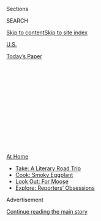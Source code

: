 <div id="app">

<div>

<div>

<div>

<div class="NYTAppHideMasthead css-1q2w90k e1suatyy0">

<div class="section css-ui9rw0 e1suatyy2">

<div class="css-eph4ug er09x8g0">

<div class="css-6n7j50">

</div>

<span class="css-1dv1kvn">Sections</span>

<div class="css-10488qs">

<span class="css-1dv1kvn">SEARCH</span>

</div>

[Skip to content](#site-content)[Skip to site
index](#site-index)

</div>

<div id="masthead-section-label" class="css-1wr3we4 eaxe0e00">

[U.S.](https://www.nytimes.com/section/us)

</div>

<div class="css-10698na e1huz5gh0">

</div>

</div>

<div id="masthead-bar-one" class="section hasLinks css-15hmgas e1csuq9d3">

<div class="css-uqyvli e1csuq9d0">

</div>

<div class="css-1uqjmks e1csuq9d1">

</div>

<div class="css-9e9ivx">

[](https://myaccount.nytimes.com/auth/login?response_type=cookie&client_id=vi)

</div>

<div class="css-1bvtpon e1csuq9d2">

[Today’s
Paper](https://www.nytimes.com/section/todayspaper)

</div>

</div>

</div>

</div>

<div data-aria-hidden="false">

<div id="site-content" data-role="main">

<div>

<div class="css-1aor85t" style="opacity:0.000000001;z-index:-1;visibility:hidden">

<div class="css-1hqnpie">

<div class="css-epjblv">

<span class="css-17xtcya">[U.S.](/section/us)</span><span class="css-x15j1o">|</span><span class="css-fwqvlz">Urban
Explorers Give Modern Ruins a Second
Life</span>

</div>

<div class="css-k008qs">

<div class="css-1iwv8en">

<span class="css-18z7m18"></span>

<div>

</div>

</div>

<span class="css-1n6z4y">https://nyti.ms/2WWhbqD</span>

<div class="css-1705lsu">

<div class="css-4xjgmj">

<div class="css-4skfbu" data-role="toolbar" data-aria-label="Social Media Share buttons, Save button, and Comments Panel with current comment count" data-testid="share-tools">

  - 
  - 
  - 
  - 
    
    <div class="css-6n7j50">
    
    </div>

  - 

</div>

</div>

</div>

</div>

</div>

</div>

<div id="NYT_TOP_BANNER_REGION" class="css-13pd83m">

<div>

<div id="maps-athome-menu" class="section interactive-content interactive-size-medium css-1edisqu">

<div class="css-17ih8de interactive-body">

<div class="at-home-nav__innerContainer">

<div class="at-home-nav__title">

[At
Home](https://www.nytimes.com/spotlight/at-home?action=click&pgtype=Article&state=default&region=TOP_BANNER&context=at_home_menu)

</div>

  - [Take: A Literary Road
    Trip](https://www.nytimes.com/2020/07/28/books/time-for-a-literary-road-trip.html?action=click&pgtype=Article&state=default&region=TOP_BANNER&context=at_home_menu)
  - [Cook: Smoky
    Eggplant](https://www.nytimes.com/2020/07/29/magazine/bored-with-your-home-cooking-some-smoky-eggplant-will-fix-that.html?action=click&pgtype=Article&state=default&region=TOP_BANNER&context=at_home_menu)
  - [Look Out: For
    Moose](https://www.nytimes.com/2020/07/27/travel/moose-michigan-isle-royale.html?action=click&pgtype=Article&state=default&region=TOP_BANNER&context=at_home_menu)
  - [Explore: Reporters’
    Obsessions](https://www.nytimes.com/interactive/2020/at-home/even-more-reporters-editors-diaries-lists-recommendations.html?action=click&pgtype=Article&state=default&region=TOP_BANNER&context=at_home_menu)

</div>

</div>

</div>

</div>

</div>

<div id="top-wrapper" class="css-1sy8kpn">

<div id="top-slug" class="css-l9onyx">

Advertisement

</div>

[Continue reading the main
story](#after-top)

<div class="ad top-wrapper" style="text-align:center;height:100%;display:block;min-height:250px">

<div id="top" class="place-ad" data-position="top" data-size-key="top">

</div>

</div>

<div id="after-top">

</div>

</div>

<div>

<div id="sponsor-wrapper" class="css-1hyfx7x">

<div id="sponsor-slug" class="css-19vbshk">

Supported by

</div>

[Continue reading the main
story](#after-sponsor)

<div id="sponsor" class="ad sponsor-wrapper" style="text-align:center;height:100%;display:block">

</div>

<div id="after-sponsor">

</div>

</div>

<div class="css-186x18t">

</div>

<div class="css-1vkm6nb ehdk2mb0">

# Urban Explorers Give Modern Ruins a Second Life

</div>

In photos and videos, researchers and thrill-seekers celebrate the
allure of abandoned schools, factories, hotels, movie palaces and other
forgotten properties.

<div class="css-79elbk" data-testid="photoviewer-wrapper">

<div class="css-z3e15g" data-testid="photoviewer-wrapper-hidden">

</div>

<div class="css-1a48zt4 ehw59r15" data-testid="photoviewer-children">

![<span class="css-16f3y1r e13ogyst0" data-aria-hidden="true">The
abandoned Bethlehem Steel building in Lackawanna, N.Y. Urban explorers
find the beauty and history of abandoned properties
compelling.</span><span class="css-cnj6d5 e1z0qqy90" itemprop="copyrightHolder"><span class="css-1ly73wi e1tej78p0">Credit...</span><span><span>Matthew
Christopher/Abandoned
America</span></span></span>](https://static01.nyt.com/images/2020/07/20/multimedia/00xp-abandoned1/00xp-abandoned1-articleLarge.jpg?quality=75&auto=webp&disable=upscale)

</div>

</div>

<div class="css-18e8msd">

<div class="css-vp77d3 epjyd6m0">

<div class="css-hus3qt ey68jwv0" data-aria-hidden="true">

[![Christopher
Mele](https://static01.nyt.com/images/2018/06/13/multimedia/author-christopher-mele/author-christopher-mele-thumbLarge.jpg
"Christopher Mele")](https://www.nytimes.com/by/christopher-mele)

</div>

<div class="css-1baulvz">

By [<span class="css-1baulvz last-byline" itemprop="name">Christopher
Mele</span>](https://www.nytimes.com/by/christopher-mele)

</div>

</div>

  - 
    
    <div class="css-ld3wwf e16638kd2">
    
    July 27,
    2020
    
    </div>

  - 
    
    <div class="css-4xjgmj">
    
    <div class="css-d8bdto" data-role="toolbar" data-aria-label="Social Media Share buttons, Save button, and Comments Panel with current comment count" data-testid="share-tools">
    
      - 
      - 
      - 
      - 
        
        <div class="css-6n7j50">
        
        </div>
    
      - 
    
    </div>
    
    </div>

</div>

</div>

<div class="section meteredContent css-1r7ky0e" name="articleBody" itemprop="articleBody">

<div class="css-1fanzo5 StoryBodyCompanionColumn">

<div class="css-53u6y8">

For Jake Williams, nothing means success like wrack and ruin.

Mr. Williams had studied business marketing in college before
withdrawing and pursuing a full-time career as an [urban
explorer](http://www.forbidden-places.net/why.php), researching and
telling the stories of abandoned properties.

He films his excursions and, [as the producer of Bright Sun
Films](https://www.youtube.com/channel/UC5k3Kc0avyDJ2nG9Kxm9JmQ), shares
them on YouTube. The subjects of some of his more popular videos, like a
[former Days Inn hotel](https://www.youtube.com/watch?v=3gJfEOx_NGA) or
an abandoned [Walmart](https://www.youtube.com/watch?v=Mr1CWRc174o), are
fairly mundane, but viewers are drawn out of morbid curiosity, he said.

“I think when you see an abandoned place on the side of the road,” he
said, “people will ask, ‘How’d that get there?’”

</div>

</div>

<div class="css-1fanzo5 StoryBodyCompanionColumn">

<div class="css-53u6y8">

The urban exploration movement traces its origins to online forums that
allowed “all these weirdos to connect” and trade tips on places to
visit, said Matthew Christopher, the founder of the website [Abandoned
America](https://www.abandonedamerica.us/).

</div>

</div>

<div class="css-79elbk" data-testid="photoviewer-wrapper">

<div class="css-z3e15g" data-testid="photoviewer-wrapper-hidden">

</div>

<div class="css-1a48zt4 ehw59r15" data-testid="photoviewer-children">

![<span class="css-16f3y1r e13ogyst0" data-aria-hidden="true">The Fisher
Body Plant 21 in Detroit. Matthew Christopher has documented abandoned
schools, factories, hotels, movie palaces and other
spaces.</span><span class="css-cnj6d5 e1z0qqy90" itemprop="copyrightHolder"><span class="css-1ly73wi e1tej78p0">Credit...</span><span>Matthew
Christopher/Abandoned
America</span></span>](https://static01.nyt.com/images/2020/07/20/multimedia/00xp-abandoned2/merlin_174766122_5e10f21b-9b5e-46f1-8c77-a43987b4ec21-articleLarge.jpg?quality=75&auto=webp&disable=upscale)

</div>

</div>

<div class="css-1fanzo5 StoryBodyCompanionColumn">

<div class="css-53u6y8">

Drew Scavello, the creator of [Truth In
Destruction](https://www.facebook.com/pg/truthindestructionphotography/photos/),
which photographically chronicles abandoned places, said that when he
started urban exploring in 2007, a small number of people were focused
on sites in Boston, Detroit and Philadelphia. Since then, the movement
has grown into a large, loose-knit network that includes teenagers up to
septuagenarians.

Mr. Scavello said he was drawn to photographing former psychiatric
hospitals, which he described as “overlooked and undervalued” because of
the stigma attached to mental illness.

In his work, artifacts from bygone eras are not encased in glass or
roped off but are instead readily accessible. For instance, he said,
during a visit to a former state hospital in Iowa, he found [an
orbitoclast, a device once used in
lobotomies](https://warehouse-13-artifact-database.fandom.com/wiki/Walter_Freeman%27s_Orbitoclast),
in a cabinet.

“It’s a much more tangible way to connect to history than going to a
museum and taking a preplanned tour,” Mr. Scavello said. “A lot of the
time, it’s pretty incredible some of the stuff that gets left behind.”

</div>

</div>

<div class="css-1fanzo5 StoryBodyCompanionColumn">

<div class="css-53u6y8">

Mr. Christopher of Abandoned America started photographing and
documenting abandoned spaces after working at a private mental health
institution and learning from patients and staff members about a former
state-run hospital, [Philadelphia State Hospital, also known as Byberry
Hospital](https://www.phillymag.com/news/2015/06/28/byberry-mental-institution-survivors/),
which closed in 1990.

He said former patients of that hospital “were warehoused, forgotten and
erased.”

From there, he discovered abandoned schools, factories, hotels and movie
palaces. “Before you knew it, I was obsessed with it,” he
said.

</div>

</div>

<div class="css-79elbk" data-testid="photoviewer-wrapper">

<div class="css-z3e15g" data-testid="photoviewer-wrapper-hidden">

</div>

<div class="css-1a48zt4 ehw59r15" data-testid="photoviewer-children">

<div class="css-1xdhyk6 erfvjey0">

<span class="css-1ly73wi e1tej78p0">Image</span>

<div class="css-zjzyr8">

<div data-testid="lazyimage-container" style="height:255.84444444444446px">

</div>

</div>

</div>

<span class="css-16f3y1r e13ogyst0" data-aria-hidden="true">An abandoned
theater in an undisclosed location. Jaime M. Ullinger, an associate
professor of anthropology at Quinnipiac University, described these
kinds of sites as “liminal,” or in-between
spaces.</span><span class="css-cnj6d5 e1z0qqy90" itemprop="copyrightHolder"><span class="css-1ly73wi e1tej78p0">Credit...</span><span>Matthew
Christopher/Abandoned America</span></span>

</div>

</div>

<div class="css-1fanzo5 StoryBodyCompanionColumn">

<div class="css-53u6y8">

His talks, books and photographs attract fans and the curious with the
allure of adventure, nostalgia and academic interest.

His work is more than a snapshot of a time gone by; it is also a
commentary on the impact of humans on the environment and the kind of
throwaway culture society has embraced.

Some of the sites he has documented date to a time when the United
States was competing with Europe and trying to show off America’s
grandiosity.

“They thought they were building institutions to last centuries but now
it’s a quick churn,” Mr. Christopher said.

</div>

</div>

<div class="css-1fanzo5 StoryBodyCompanionColumn">

<div class="css-53u6y8">

That’s a view shared by Bryan Weissman and Michael Berindei, who run a
website called [The Proper People](https://theproperpeople.com/about/).
The name is a nod to a sign posted at a property they once visited that
declared “Access Prohibited — Except by the Proper People.”

“A common theme we try to touch on in our videos is the idea that the
world we live in is becoming more and more disposable,” Mr. Berindei
said.

He described the remnants of buildings from the 1920s and earlier as
“really grand, heavily ornamented structures that truly impress.”

</div>

</div>

<div class="css-cfo9c3">

</div>

<div class="css-1fanzo5 StoryBodyCompanionColumn">

<div class="css-53u6y8">

The builders from those eras probably believed that what they were
constructing “would be essentially permanent, and so they naturally
injected art, creativity and craftsmanship into them,” he said.

Mr. Berindei said he appreciated construction from the 1940s and 1950s,
but in the decades that followed, buildings came to be “thought of as a
good or commodity, rather than a permanent mark on our landscape.”

“The architecture of the past will only become more and more
unbelievable as more of our built world is replaced with prefab, cheaply
constructed junk,” he said.

</div>

</div>

<div class="css-1fanzo5 StoryBodyCompanionColumn">

<div class="css-53u6y8">

Mr. Christopher said documenting abandoned sites dates to at least
[Piranesi, the 18th-century artist who sketched Roman
ruins](https://www.nytimes.com/2007/09/28/arts/design/28pira.html).

Jaime M. Ullinger, an associate professor of anthropology at Quinnipiac
University in Connecticut, described modern-day abandoned sites as
“liminal,” or in-between spaces. They don’t serve their former
function, but they have not been razed or rehabilitated either, which
makes them inherently interesting.

“It used to be this thing,” she said. “Now, it’s this thing and it’s not
quite anything.”

Mr. Weissman and Mr. Berindei have documented visits to [former
amusement parks](https://www.youtube.com/watch?v=XTPOkrJLWPM),
[malls](https://www.youtube.com/watch?v=QmNyVFibClQ) and
[hotels](https://www.youtube.com/watch?v=OUQz62-Ny1g).

They also [visited a gigantic former power plant in
Philadelphia](https://www.youtube.com/watch?v=oz5BamDwRDg) that dates to
1925, a site they described as “extremely dangerous.”

A video shows them gingerly walking across a narrow beam over a dark pit
to gain access. Farther inside, a large chunk of concrete dangles
precariously from the ceiling.

They have encountered other hazards in their travels, including the
toxic chemicals known as PCBs, lead paint and mercury (especially at
former power plants) and mold, asbestos and [pigeon
droppings](https://www1.nyc.gov/site/doh/health/health-topics/pigeon.page).

Scrapes, cuts and bruises are not uncommon. “I don’t think we’re up to
date on our tetanus shots,” Mr. Berindei said.

</div>

</div>

<div class="css-1fanzo5 StoryBodyCompanionColumn">

<div class="css-53u6y8">

Another hazard can be a legal one related to trespassing. Does Mr.
Christopher always seek the permission of the owners of the properties
he visits? “No,” he said with a laugh.

Mr. Weissman and Mr. Berindei of The Proper People have had a few
run-ins with law enforcement, but they have never been arrested or
issued a citation. They said any tension eases once they explain the
nature of their work to the authorities.

On a visit to an abandoned power plant in New Orleans, Mr. Weissman and
Mr. Berindei found a colony of people who were relying on generators and
power tools to strip the site of scrap metal to sell to support their
drug habits.

“We talked to a few of them,” Mr. Berindei said. “They seem like nice
people. It was just a sad
situation.”

</div>

</div>

<div class="css-79elbk" data-testid="photoviewer-wrapper">

<div class="css-z3e15g" data-testid="photoviewer-wrapper-hidden">

</div>

<div class="css-1a48zt4 ehw59r15" data-testid="photoviewer-children">

<div class="css-1xdhyk6 erfvjey0">

<span class="css-1ly73wi e1tej78p0">Image</span>

<div class="css-zjzyr8">

<div data-testid="lazyimage-container" style="height:277.75555555555553px">

</div>

</div>

</div>

<span class="css-16f3y1r e13ogyst0" data-aria-hidden="true">A former
factory that produced china. “There is this kind of beauty in that it’s
something that is old and no longer in its original grandeur,” Professor
Ullinger
said.</span><span class="css-cnj6d5 e1z0qqy90" itemprop="copyrightHolder"><span class="css-1ly73wi e1tej78p0">Credit...</span><span>Matthew
Christopher/Abandoned America</span></span>

</div>

</div>

<div class="css-1fanzo5 StoryBodyCompanionColumn">

<div class="css-53u6y8">

Mr. Christopher said he relies on research, networking and luck to find
locations. Sometimes he stumbles onto sites or hears about them from
contacts in the salvage and demolition industries, or from historians
and preservationists.

Some of the creepiest stuff he’s seen? [Faceless CPR
dummies](https://twitter.com/abandonedameric/status/1057725225205465089?s=20),
[a rotting taxidermied elk
head](https://twitter.com/abandonedameric/status/1057737618702692352)
and [the morgue at a former children’s
hospital](https://twitter.com/abandonedameric/status/1157330150515761153).

</div>

</div>

<div class="css-cfo9c3">

</div>

<div class="css-1fanzo5 StoryBodyCompanionColumn">

<div class="css-53u6y8">

Mr. Christopher acknowledged that the economic fallout from the
coronavirus pandemic may lead to an increase in the number of abandoned
properties, especially retail centers, but that does not mean he’s
looking forward to such an outcome.

“In a way,” he said, “it’s a little bit like saying to a doctor during
the pandemic, ‘You will be really busy in the I.C.U.’”

</div>

</div>

<div>

</div>

</div>

<div>

</div>

<div>

</div>

<div>

</div>

<div>

<div id="bottom-wrapper" class="css-1ede5it">

<div id="bottom-slug" class="css-l9onyx">

Advertisement

</div>

[Continue reading the main
story](#after-bottom)

<div id="bottom" class="ad bottom-wrapper" style="text-align:center;height:100%;display:block;min-height:90px">

</div>

<div id="after-bottom">

</div>

</div>

</div>

</div>

</div>

## Site Index

<div>

</div>

## Site Information Navigation

  - [© <span>2020</span> <span>The New York Times
    Company</span>](https://help.nytimes.com/hc/en-us/articles/115014792127-Copyright-notice)

<!-- end list -->

  - [NYTCo](https://www.nytco.com/)
  - [Contact
    Us](https://help.nytimes.com/hc/en-us/articles/115015385887-Contact-Us)
  - [Work with us](https://www.nytco.com/careers/)
  - [Advertise](https://nytmediakit.com/)
  - [T Brand Studio](http://www.tbrandstudio.com/)
  - [Your Ad
    Choices](https://www.nytimes.com/privacy/cookie-policy#how-do-i-manage-trackers)
  - [Privacy](https://www.nytimes.com/privacy)
  - [Terms of
    Service](https://help.nytimes.com/hc/en-us/articles/115014893428-Terms-of-service)
  - [Terms of
    Sale](https://help.nytimes.com/hc/en-us/articles/115014893968-Terms-of-sale)
  - [Site
    Map](https://spiderbites.nytimes.com)
  - [Help](https://help.nytimes.com/hc/en-us)
  - [Subscriptions](https://www.nytimes.com/subscription?campaignId=37WXW)

</div>

</div>

</div>

</div>
